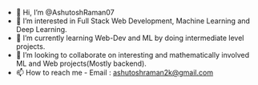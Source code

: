 - 👋 Hi, I’m @AshutoshRaman07
- 👀 I’m interested in Full Stack Web Development, Machine Learning and Deep Learning.
- 🌱 I’m currently learning Web-Dev and ML by doing intermediate level projects.
- 💞️ I’m looking to collaborate on interesting and mathematically involved ML and Web projects(Mostly backend). 
- 📫 How to reach me - Email : ashutoshraman2k@gmail.com

<!---
AshutoshRaman07/AshutoshRaman07 is a ✨ special ✨ repository because its `README.md` (this file) appears on your GitHub profile.
You can click the Preview link to take a look at your changes.
--->
